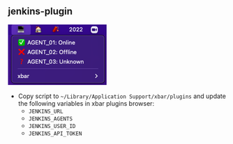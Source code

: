## jenkins-plugin

![jenkins](jenkins.png)

- Copy script to `~/Library/Application Support/xbar/plugins` and update the following variables in xbar plugins browser:
  - `JENKINS_URL`
  - `JENKINS_AGENTS`
  - `JENKINS_USER_ID`
  - `JENKINS_API_TOKEN`
